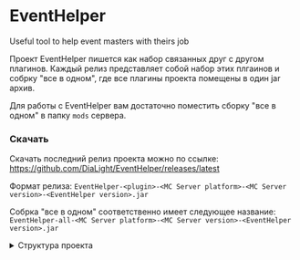 # EventHelper

Useful tool to help event masters with theirs job

Проект EventHelper пишется как набор связанных друг с другом плагинов.
Каждый релиз представляет собой набор этих плгаинов и собрку "все в одном", где все плагины проекта помещены в один jar архив.

Для работы с EventHelper вам достаточно поместить сборку "все в одном" в папку `mods` сервера.

### Скачать
Скачать последний релиз проекта можно по ссылке: https://github.com/DiaLight/EventHelper/releases/latest

Формат релиза:
`EventHelper-<plugin>-<MC Server platform>-<MC Server version>-<EventHelper version>.jar`

Собрка "все в одном" соответственно имеет следующее название:
`EventHelper-all-<MC Server platform>-<MC Server version>-<EventHelper version>.jar`

<details>
  <summary>Структура проекта</summary>

Инструмент - Игровой item при помощи которого "Ивент мастер" может управлять игровыми сущностями.

Модуль - Код, реализующий игровую условность. Его можно включать и выключать в gui.

Гуи - Интерфейс открытого сундука, содержимое которого контролируется плагином.

#### Библиотеки
##### kotlinrt
Включает в себя kotlin runtime
* [X] Sponge

##### toollib
* [X] Sponge
  * Зависит от: `kotlinrt`
* [X] Bukkit

##### modulelib
* [X] Sponge
  * Зависит от: `kotlinrt`
* [ ] Bukkit

##### guilib
* [X] Sponge (сложный интерфейс)
  * Зависит от: `kotlinrt`
* [X] Bukkit

##### offlinelib
Позволяет телепортировать оффлайн игроков и оставлять вместо игроков жителей.

* [X] Sponge (плохо, но работает)
  * Зависит от: `kotlinrt`
* [X] Bukkit

#### Инструменты
##### maingui
Используя `guilib`, реализует гуи, содержимое которого отражает список инструмнтов, зарегистрировнных в `toollib` и модулей, зарегистрированных в `modulelib`.

Зависит от: `toollib`, `modulelib`, `guilib`
* [X] Sponge
  * Зависит от: `kotlinrt`
* [X] Bukkit

##### teleporter
Зависит от: `toollib`, [`guilib`], [`maingui`]
* [X] Sponge
  * Зависит от: `kotlinrt`
* [X] Bukkit

##### freezer
Зависит от: `toollib`, [`guilib`], [`maingui`], [`teleporter`]
* [X] Sponge
  * Зависит от: `kotlinrt`
* [ ] Bukkit

##### teams
Зависит от: `toollib`, [`guilib`], [`maingui`], [`teleporter`]
* [X] Sponge
  * Зависит от: `kotlinrt`
* [X] Bukkit

#### Модули
##### captain
Распределение игроков по камандам при помощи выбранных капитанов

Зависит от: `modulelib`, `toollib`, `teams`, `maingui`, `freezer`, [`guilib`], [`eventhelper`]
* [x] Sponge (экспериментально. могут быть баги)
  * Зависит от: `kotlinrt`
* [ ] Bukkit

##### random(randomizer in bukkit)
Рандомное распределение игроков по командам

Зависит от: `teams`, [`guilib`], [`maingui`]
* [X] Sponge
  * Зависит от: `modulelib`, `kotlinrt`
* [X] Bukkit

##### autorespawn
Автоматический респавн игрока после смерти
Зависит от: `modulelib`, [`guilib`], [`maingui`]
* [X] Sponge
  * Зависит от: `kotlinrt`
* [ ] Bukkit

</details>

